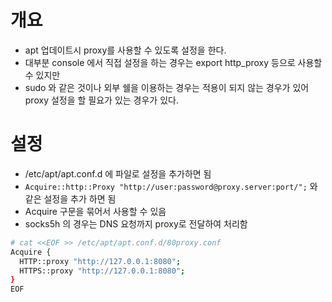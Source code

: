 # 개요
 - apt 업데이트시 proxy를 사용할 수 있도록 설정을 한다.
 - 대부분 console 에서 직접 설정을 하는 경우는 export http_proxy 등으로 사용할 수 있지만
 - sudo 와 같은 것이나 외부 쉘을 이용하는 경우는 적용이 되지 않는 경우가 있어 proxy 설정을 할 필요가 있는 경우가 있다.

# 설정
 - /etc/apt/apt.conf.d 에 파일로 설정을 추가하면 됨
 - `Acquire::http::Proxy "http://user:password@proxy.server:port/";` 와 같은 설정을 추가 하면 됨
 - Acquire 구문을 묶어서 사용할 수 있음
 - socks5h 의 경우는 DNS 요청까지 proxy로 전달하여 처리함

```bash
# cat <<EOF >> /etc/apt/apt.conf.d/80proxy.conf
Acquire {
  HTTP::proxy "http://127.0.0.1:8080";
  HTTPS::proxy "http://127.0.0.1:8080";
}
EOF

```

